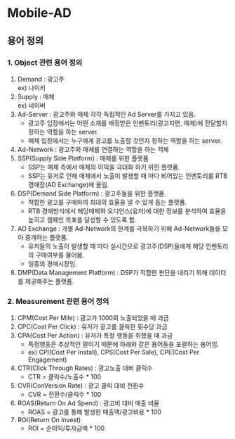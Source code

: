 # Mobile-AD
## 용어 정의
### 1. Object 관련 용어 정의  
   1. Demand : 광고주  
        ex) 나이키  
   1. Supply : 매체  
        ex) 네이버  
   1. Ad-Server : 광고주와 매체 각각 독립적인 Ad Server를 가지고 있음.  
        - 광고주 입장에서는 어떤 소재를 배정받은 인벤토리(광고지면, 매체)에 전달할지 정하는 역할을 하는 server.  
        - 매체 입장에서는 누구에게 광고를 노출할 것인지 정하는 역할을 하는 server.  
   1. Ad-Network : 광고주와 매체를 연결하는 역할을 하는 객체  
   1. SSP(Supply Side Platform) : 매체를 위한 플랫폼
        - SSP는 매체 측에서 매체의 이익을 극대화 하기 위한 플랫폼.
        - SSP는 유저로 인해 매체에서 노출이 발생할 때 마다 비어있는 인벤토리를 RTB 경매장(AD Exchange)에 올림.
   1. DSP(Demand Side Platform) : 광고주들을 위한 플랫폼.
        - 적합한 광고를 구매하여 최대의 효율을 낼 수 있게 돕는 플랫폼.
        - RTB 경매방식에서 해당매체와 오디언스(유저)에 대한 정보를 분석하여 효율을 높히고 캠페인 목표를 달성할 수 있도록 함.
   1. AD Exchange : 개별 Ad-Network의 한계를 극복하기 위해 Ad-Network들을 모아 중개하는 플랫폼.
        - 유저들의 노출이 발생할 때 마다 실시간으로 광고주(DSP)들에게 해당 인벤토리의 구매여부를 물어봄.
        - 일종의 경매시장임.
   1. DMP(Data Management Platform) : DSP가 적합한 판단을 내리기 위해 데이터를 제공해주는 플랫폼.


### 2. Measurement 관련 용어 정의  
  1. CPM(Cost Per Mile) : 광고가 1000회 노출되었을 때 과금  
  1. CPC(Cost Per Click) : 유저가 광고를 클릭한 횟수당 과금  
  1. CPA(Cost Per Action) : 유저가 특정 행동을 취했을 때 과금  
       - 특정행동은 추상적인 말이기 때문에 아래와 같은 용어들을 포괄하는 용어임.  
       - ex) CPI(Cost Per Install), CPS(Cost Per Sale), CPE(Cost Per Engagement)  
  1. CTR(Click Through Rates) : 광고노출 대비 클릭수  
       - CTR = 클릭수/노출수 * 100  
  1. CVR(ConVersion Rate) : 광고 클릭 대비 전환수  
       - CVR = 전환수/클릭수 * 100  
  1. ROAS(Return On Ad Spend) : 광고비 대비 매출 비율  
       - ROAS = 광고를 통해 발생한 매출액/광고비용 * 100  
  1. ROI(Return On Invest)  
       - ROI = 순이익/투자금액 * 100
